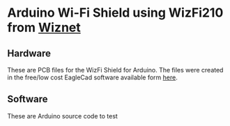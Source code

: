 # Arduino Wi-Fi Shield using WizFi210 from [Wiznet](http://www.wiznet.co.kr/)

## Hardware
These are PCB files for the WizFi Shield for Arduino. The files were created in the free/low cost EagleCad software available form [here](http://www.cadsoftusa.com/download-eagle/?language=en).

## Software
These are Arduino source code to test
